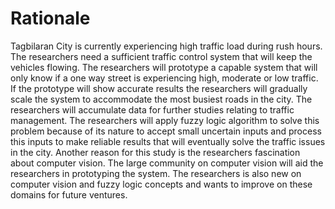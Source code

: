 # Rationale

Tagbilaran City is currently experiencing high traffic load during rush
hours. The researchers need a sufficient traffic control system that will keep the
vehicles flowing. The researchers will prototype a capable system that will only
know if a one way street is experiencing high, moderate or low traffic.
If the prototype will show accurate results the researchers will gradually scale
the system to accommodate the most busiest roads in the city. The researchers will
accumulate data for further studies relating to traffic management.
The researchers will apply fuzzy logic algorithm to solve this problem because of its
nature to accept small uncertain inputs and process this inputs to make
reliable results that will eventually solve the traffic issues in the city.
Another reason for this study is the researchers fascination about computer vision.
The large community on computer vision will aid the researchers in prototyping the system.
The researchers is also new on computer vision and fuzzy logic concepts
and wants to improve on these domains for future ventures.